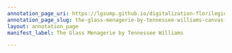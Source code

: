 ```yaml
---
annotation_page_uri: https://lgsump.github.io/digitalization-florilegium/annotations/the-glass-menagerie-by-tennessee-williams-canvas-1-337-779388.json
annotation_page_slug: the-glass-menagerie-by-tennessee-williams-canvas-1-337-779388
layout: annotation_page
manifest_label: The Glass Menagerie by Tennessee Williams

---
```

